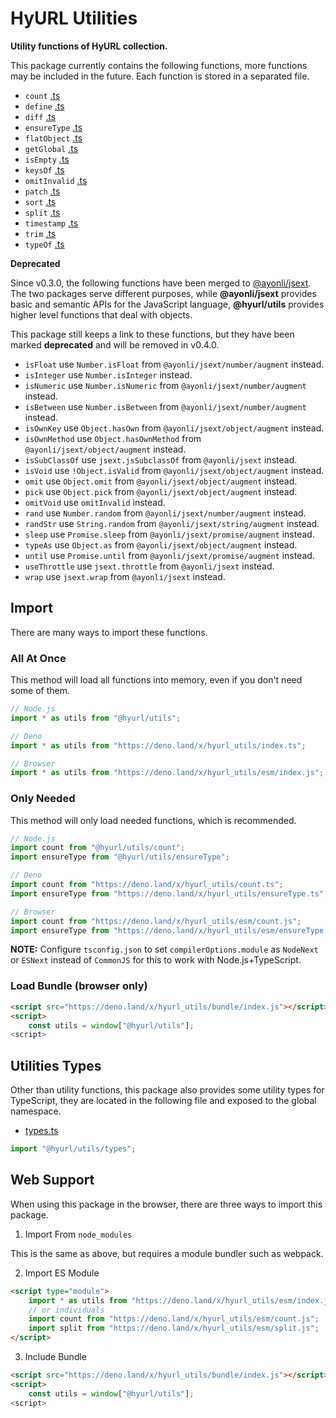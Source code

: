 # HyURL Utilities

**Utility functions of HyURL collection.**

This package currently contains the following functions, more functions may be
included in the future. Each function is stored in a separated file.

- `count` [.ts](./count.ts)
- `define` [.ts](./define.ts)
- `diff` [.ts](./diff.ts)
- `ensureType` [.ts](./ensureType.ts)
- `flatObject` [.ts](./flatObject.ts)
- `getGlobal` [.ts](./getGlobal.ts)
- `isEmpty` [.ts](./isEmpty.ts)
- `keysOf` [.ts](./keysOf.ts)
- `omitInvalid` [.ts](./omitInvalid.ts)
- `patch` [.ts](./patch.ts)
- `sort` [.ts](./sort.ts)
- `split` [.ts](./split.ts)
- `timestamp` [.ts](./timestamp.ts)
- `trim` [.ts](./trim.ts)
- `typeOf` [.ts](./typeOf.ts)

**Deprecated**

Since v0.3.0, the following functions have been merged to [@ayonli/jsext](https://github.com/ayonli/jsext).
The two packages serve different purposes, while **@ayonli/jsext** provides basic and semantic APIs
for the JavaScript language, **@hyurl/utils** provides higher level functions that deal with objects.

This package still keeps a link to these functions, but they have been marked __deprecated__ and
will be removed in v0.4.0.

- `isFloat` use `Number.isFloat` from `@ayonli/jsext/number/augment` instead.
- `isInteger` use `Number.isInteger` instead.
- `isNumeric` use `Number.isNumeric` from `@ayonli/jsext/number/augment` instead.
- `isBetween` use `Number.isBetween` from `@ayonli/jsext/number/augment` instead.
- `isOwnKey` use `Object.hasOwn` from `@ayonli/jsext/object/augment` instead.
- `isOwnMethod` use `Object.hasOwnMethod` from `@ayonli/jsext/object/augment` instead.
- `isSubClassOf` use `jsext.jsSubclassOf` from `@ayonli/jsext` instead.
- `isVoid` use `!Object.isValid` from `@ayonli/jsext/object/augment` instead.
- `omit` use `Object.omit` from `@ayonli/jsext/object/augment` instead.
- `pick` use `Object.pick` from `@ayonli/jsext/object/augment` instead.
- `omitVoid` use `omitInvalid` instead.
- `rand` use `Number.random` from `@ayonli/jsext/number/augment` instead.
- `randStr` use `String.random` from `@ayonli/jsext/string/augment` instead.
- `sleep` use `Promise.sleep` from `@ayonli/jsext/promise/augment` instead.
- `typeAs` use `Object.as` from `@ayonli/jsext/object/augment` instead.
- `until` use `Promise.until` from `@ayonli/jsext/promise/augment` instead.
- `useThrottle` use `jsext.throttle` from `@ayonli/jsext` instead.
- `wrap` use `jsext.wrap` from `@ayonli/jsext` instead.

## Import

There are many ways to import these functions.

### All At Once

This method will load all functions into memory, even if you don't need some of
them.

```js
// Node.js
import * as utils from "@hyurl/utils";

// Deno
import * as utils from "https://deno.land/x/hyurl_utils/index.ts";

// Browser
import * as utils from "https://deno.land/x/hyurl_utils/esm/index.js";
```

### Only Needed

This method will only load needed functions, which is recommended.

```js
// Node.js
import count from "@hyurl/utils/count";
import ensureType from "@hyurl/utils/ensureType";

// Deno
import count from "https://deno.land/x/hyurl_utils/count.ts";
import ensureType from "https://deno.land/x/hyurl_utils/ensureType.ts";

// Browser
import count from "https://deno.land/x/hyurl_utils/esm/count.js";
import ensureType from "https://deno.land/x/hyurl_utils/esm/ensureType.js";
```

**NOTE:** Configure `tsconfig.json` to set `compilerOptions.module` as `NodeNext` or `ESNext`
instead of `CommonJS` for this to work with Node.js+TypeScript.

### Load Bundle (browser only)

```html
<script src="https://deno.land/x/hyurl_utils/bundle/index.js"></script>
<script>
    const utils = window["@hyurl/utils"];
<script>
```

## Utilities Types

Other than utility functions, this package also provides some utility types for
TypeScript, they are located in the following file and exposed to the global
namespace.

- [types.ts](./types.ts)

```ts
import "@hyurl/utils/types";
```

## Web Support

When using this package in the browser, there are three ways to import this
package.

1. Import From `node_modules`

This is the same as above, but requires a module bundler such as webpack.

2. Import ES Module

```html
<script type="module">
    import * as utils from "https://deno.land/x/hyurl_utils/esm/index.js";
    // or individuals
    import count from "https://deno.land/x/hyurl_utils/esm/count.js";
    import split from "https://deno.land/x/hyurl_utils/esm/split.js";
</script>
```

3. Include Bundle

```html
<script src="https://deno.land/x/hyurl_utils/bundle/index.js"></script>
<script>
    const utils = window["@hyurl/utils"];
<script>
```
